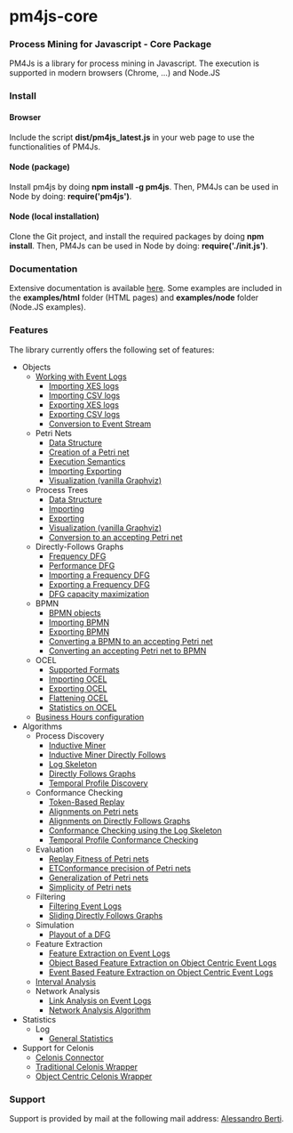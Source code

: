 # pm4js-core

### Process Mining for Javascript - Core Package
PM4Js is a library for process mining in Javascript. The execution is supported in modern browsers (Chrome, ...) and Node.JS

### Install
#### Browser
Include the script **dist/pm4js_latest.js** in your web page to use the functionalities of PM4Js.

#### Node (package)
Install pm4js by doing **npm install -g pm4js**. Then, PM4Js can be used in Node by doing:
**require('pm4js')**.

#### Node (local installation)
Clone the Git project, and install the required packages by doing **npm install**. Then, PM4Js can be used in Node by doing:
**require('./init.js')**.

### Documentation
Extensive documentation is available [here](./DOCS.md).
Some examples are included in the **examples/html** folder (HTML pages) and **examples/node** folder (Node.JS examples).

### Features
The library currently offers the following set of features:

* Objects
   * [Working with Event Logs](./DOCS.md#working-with-event-logs)
        * [Importing XES logs](./DOCS.md#importing-xes-logs)
        * [Importing CSV logs](./DOCS.md#importing-csv-logs)
        * [Exporting XES logs](./DOCS.md#exporting-xes-logs)
        * [Exporting CSV logs](./DOCS.md#exporting-csv-logs)
		* [Conversion to Event Stream](./DOCS.md#conversion-to-event-stream)
    * Petri Nets
	     * [Data Structure](./DOCS.md#petri-nets---data-structure)
	     * [Creation of a Petri net](./DOCS.md#petri-nets---creation-of-a-petri-net)
         * [Execution Semantics](./DOCS.md#petri-nets---execution-semantics)
         * [Importing Exporting](./DOCS.md#petri-nets---importing-exporting)
         * [Visualization (vanilla Graphviz)](./DOCS.md#petri-nets---visualization-vanilla-graphviz)
    * Process Trees
	    * [Data Structure](./DOCS.md#process-trees---data-structure)
	    * [Importing](./DOCS.md#process-trees---importing)
		* [Exporting](./DOCS.md#process-trees---exporting)
	    * [Visualization (vanilla Graphviz)](./DOCS.md#process-trees---visualization-vanilla-graphviz)
	    * [Conversion to an accepting Petri net](./DOCS.md#process-trees---conversion-to-an-accepting-petri-net)
	* Directly-Follows Graphs
		* [Frequency DFG](./DOCS.md#frequency-dfg)
		* [Performance DFG](./DOCS.md#performance-dfg)
		* [Importing a Frequency DFG](./DOCS.md#importing-a-frequency-dfg)
		* [Exporting a Frequency DFG](./DOCS.md#exporting-a-frequency-dfg)
		* [DFG capacity maximization](./DOCS.md#dfg-capacity-maximization)
	* BPMN
		* [BPMN objects](./DOCS.md#bpmn-objects)
		* [Importing BPMN](./DOCS.md#importing-bpmn)
		* [Exporting BPMN](./DOCS.md#exporting-bpmn)
		* [Converting a BPMN to an accepting Petri net](./DOCS.md#converting-a-bpmn-to-an-accepting-petri-net)
		* [Converting an accepting Petri net to BPMN](./DOCS.md#converting-an-accepting-petri-net-to-bpmn)
	* OCEL
		* [Supported Formats](./DOCS.md#supported-formats)
		* [Importing OCEL](./DOCS.md#importing-ocel)
		* [Exporting OCEL](./DOCS.md#exporting-ocel)
		* [Flattening OCEL](./DOCS.md#flattening-ocel)
		* [Statistics on OCEL](./DOCS.md#statistics-on-ocel)
	* [Business Hours configuration](./DOCS.md#business-hours-configuration)
* Algorithms 
	* Process Discovery
		* [Inductive Miner](./DOCS.md#inductive-miner)
		* [Inductive Miner Directly Follows](./DOCS.md#inductive-miner-directly-follows)
		* [Log Skeleton](./DOCS.md#log-skeleton)
		* [Directly Follows Graphs](./DOCS.md#directly-follows-graphs)
		* [Temporal Profile Discovery](./DOCS.md#temporal-profile-discovery)
	* Conformance Checking
		* [Token-Based Replay](./DOCS.md#token-based-replay)
		* [Alignments on Petri nets](./DOCS.md#alignments-on-petri-nets)
		* [Alignments on Directly Follows Graphs](./DOCS.md#alignments-on-directly-follows-graphs)
		* [Conformance Checking using the Log Skeleton](./DOCS.md#conformance-checking-using-the-log-skeleton)
		* [Temporal Profile Conformance Checking](./DOCS.md#temporal-profile-conformance-checking)
	* Evaluation
		* [Replay Fitness of Petri nets](./DOCS.md#replay-fitness-of-petri-nets)
		* [ETConformance precision of Petri nets](./DOCS.md#etconformance-precision-of-petri-nets)
		* [Generalization of Petri nets](./DOCS.md#generalization-of-petri-nets)
		* [Simplicity of Petri nets](./DOCS.md#simplicity-of-petri-nets)
	* Filtering
		* [Filtering Event Logs](./DOCS.md#filtering-event-logs)
		* [Sliding Directly Follows Graphs](./DOCS.md#sliding-directly-follows-graphs)
	* Simulation
		* [Playout of a DFG](./DOCS.md#playout-of-a-dfg)
	* Feature Extraction
		* [Feature Extraction on Event Logs](./DOCS.md#feature-extraction-on-event-logs)
		* [Object Based Feature Extraction on Object Centric Event Logs](./DOCS.md#object-based-feature-extraction-on-object-centric-event-logs)
		* [Event Based Feature Extraction on Object Centric Event Logs](./DOCS.md#event-based-feature-extraction-on-object-centric-event-logs)
	* [Interval Analysis](./DOCS.md#interval-analysis)
	* Network Analysis
		* [Link Analysis on Event Logs](./DOCS.md#link-analysis-on-event-logs)
		* [Network Analysis Algorithm](./DOCS.md#network-analysis-algorithm)
* Statistics
	* Log
		* [General Statistics](./DOCS.md#log---general-statistics)
* Support for Celonis
	* [Celonis Connector](./DOCS.md#celonis-connector)
	* [Traditional Celonis Wrapper](./DOCS.md#traditional-celonis-wrapper)
	* [Object Centric Celonis Wrapper](./DOCS.md#object-centric-celonis-wrapper)


### Support
Support is provided by mail at the following mail address: [Alessandro Berti](mailto:a.berti@pads.rwth-aachen.de).
